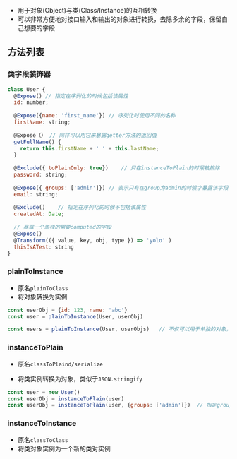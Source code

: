 - 用于对象(Object)与类(Class/Instance)的互相转换
- 可以非常方便地对接口输入和输出的对象进行转换，去除多余的字段，保留自己想要的字段

## 方法列表

### 类字段装饰器

```javascript
class User {
  @Expose()	// 指定在序列化的时候包括该属性
  id: number;
  
  @Expose({name: 'first_name'})	// 序列化时使用不同的名称
  firstName: string;
  
  @Expose（）	// 同样可以用它来暴露getter方法的返回值
  getFullName() {
    return this.firstName + ' ' + this.lastName;
  }
  
  @Exclude({ toPlainOnly: true})	// 只在instanceToPlain的时候被排除
  password: string;
  
  @Expose({ groups: ['admin']})	// 表示只有在group为admin的时候才暴露该字段
  email: string;
  
  @Exclude()	// 指定在序列化的时候不包括该属性
  createdAt: Date;
  
  // 暴露一个单独的需要computed的字段
  @Expose()
  @Transform(({ value, key, obj, type }) => 'yolo' )
  thisIsATest: string
}
```

### plainToInstance

- 原名`plainToClass`
- 将对象转换为实例

```javascript
const userObj = {id: 123, name: 'abc'}
const user = plainToInstance(User, userObj)

const users = plainToInstance(User, userObjs)	// 不仅可以用于单独的对象，还可以用于列表
```

### instanceToPlain

- 原名`classToPlaind/serialize`

- 将类实例转换为对象，类似于`JSON.stringify`

```javascript
const user = new User()
const userObj = instanceToPlain(user)
const userObj = instanceToPlain(user, {groups: ['admin']})	// 指定group
```

### instanceToInstance

- 原名`classToClass`
- 将类对象实例为一个新的类对实例

